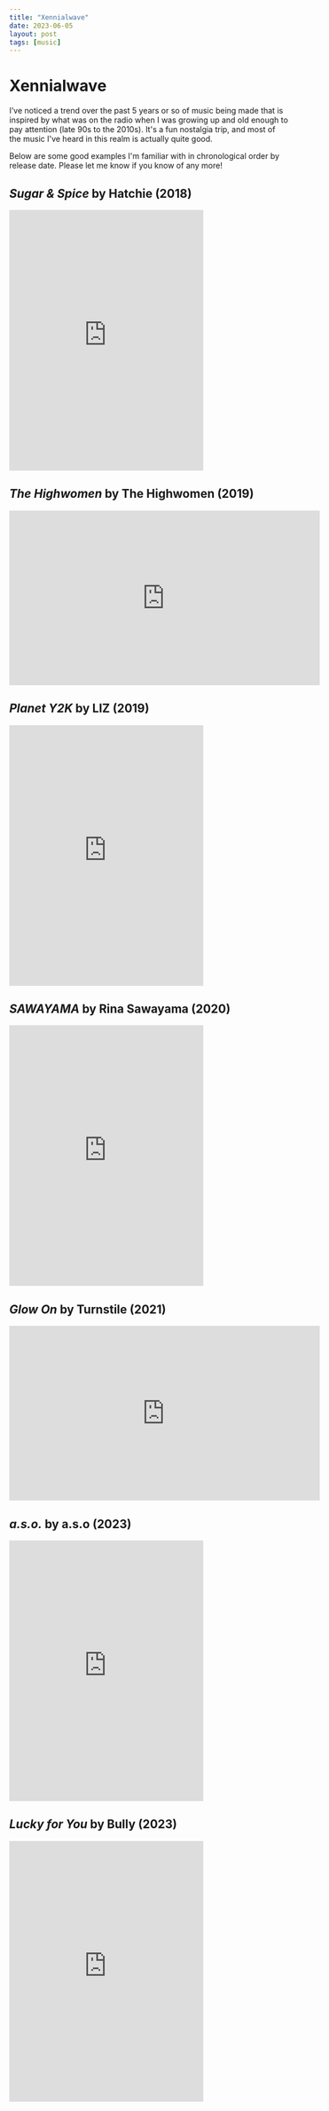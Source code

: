 ```yaml
---
title: "Xennialwave"
date: 2023-06-05
layout: post
tags: [music]
---
```


# Xennialwave

I’ve noticed a trend over the past 5 years or so of music being made that is inspired by what was on the radio when I was growing up and old enough to pay attention (late 90s to the 2010s). It's a fun nostalgia trip, and most of the music I've heard in this realm is actually quite good.

Below are some good examples I'm familiar with in chronological order by release date. Please let me know if you know of any more!

## <cite>Sugar & Spice</cite> by Hatchie (2018)

<iframe style="border: 0; width: 350px; height: 470px;" src="https://bandcamp.com/EmbeddedPlayer/album=3739322536/size=large/bgcol=ffffff/linkcol=0687f5/tracklist=false/transparent=true/" seamless><a href="https://hatchie.bandcamp.com/album/sugar-spice">Sugar &amp; Spice by Hatchie</a></iframe>

## <cite>The Highwomen</cite> by The Highwomen (2019)

<iframe width="560" height="315" src="https://www.youtube-nocookie.com/embed/videoseries?list=OLAK5uy_m_Qn8UIrgO2SLKKEUBQoiVKklqvz7zsM4" title="YouTube video player" frameborder="0" allow="accelerometer; autoplay; clipboard-write; encrypted-media; gyroscope; picture-in-picture; web-share" allowfullscreen></iframe>

## <cite>Planet Y2K</cite> by LIZ (2019)

<iframe style="border: 0; width: 350px; height: 470px;" src="https://bandcamp.com/EmbeddedPlayer/album=3791300688/size=large/bgcol=ffffff/linkcol=0687f5/tracklist=false/transparent=true/" seamless><a href="https://lizy2k.bandcamp.com/album/planet-y2k">Planet Y2K by LIZ</a></iframe>

## <cite>SAWAYAMA</cite> by Rina Sawayama (2020)

<iframe style="border: 0; width: 350px; height: 470px;" src="https://bandcamp.com/EmbeddedPlayer/album=2860620184/size=large/bgcol=ffffff/linkcol=0687f5/tracklist=false/transparent=true/" seamless><a href="https://rinasawayama.bandcamp.com/album/sawayama">SAWAYAMA by Rina Sawayama</a></iframe>

## <cite>Glow On</cite> by Turnstile (2021)

<iframe width="560" height="315" src="https://www.youtube-nocookie.com/embed/videoseries?list=OLAK5uy_kARhnFyRNF_JmRGgnsP27SGTq4hsiwyWs" title="YouTube video player" frameborder="0" allow="accelerometer; autoplay; clipboard-write; encrypted-media; gyroscope; picture-in-picture; web-share" allowfullscreen></iframe>

## <cite>a.s.o.</cite> by a.s.o (2023)

<iframe style="border: 0; width: 350px; height: 470px;" src="https://bandcamp.com/EmbeddedPlayer/album=3433818894/size=large/bgcol=ffffff/linkcol=0687f5/tracklist=false/transparent=true/" seamless><a href="https://itsaso.bandcamp.com/album/a-s-o">a.s.o. by a.s.o.</a></iframe>

## <cite>Lucky for You</cite> by Bully (2023)

<iframe style="border: 0; width: 350px; height: 470px;" src="https://bandcamp.com/EmbeddedPlayer/album=3230985581/size=large/bgcol=ffffff/linkcol=0687f5/tracklist=false/transparent=true/" seamless><a href="https://bullythemusic.bandcamp.com/album/lucky-for-you">Lucky For You by Bully</a></iframe>
